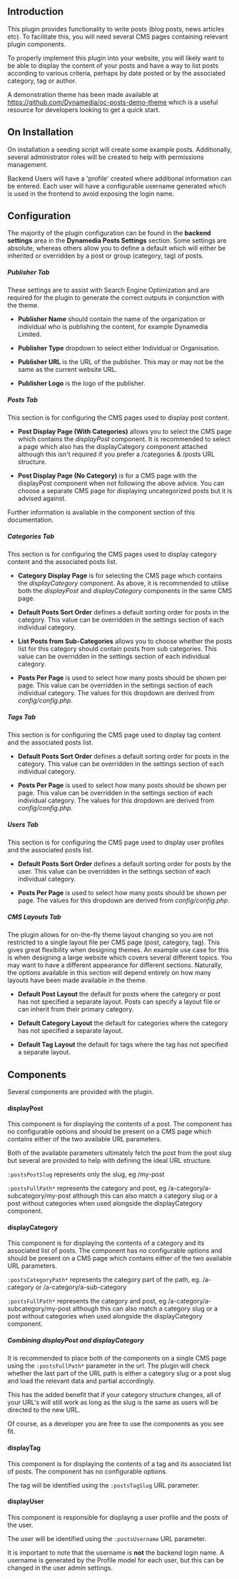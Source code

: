 ## Introduction

This plugin provides functionality to write posts (blog posts, news articles etc). To facilitate this, you will need several CMS pages containing relevant plugin components.

To properly implement this plugin into your website, you will likely want to be able to display the content of your posts and have a way to list posts according to various criteria, perhaps by date posted or by the associated category, tag or author.

A demonstration theme has been made available at  https://github.com/Dynamedia/oc-posts-demo-theme which is a useful resource for developers looking to get a quick start.

## On Installation

On installation a seeding script will create some example posts. Additionally,
several administrator roles will be created to help with permissions management.

Backend Users will have a 'profile' created where additional information can be entered.
Each user will have a configurable username generated which is used in the frontend to avoid exposing
the login name.

## Configuration

The majority of the plugin configuration can be found in the **backend settings** area in the **Dynamedia Posts Settings** section.  Some settings are absolute, whereas others allow you to define a default which will either be inherited or overridden by a post or group (category, tag) of posts.

##### Publisher Tab
These settings are to assist with Search Engine Optimization and are required for the plugin to generate the correct outputs in conjunction with the theme.

  - **Publisher Name** should contain the name of the organization or individual who is publishing the content, for example Dynamedia Limited.

  - **Publisher Type** dropdown to select either Individual or Organisation.

  - **Publisher URL** is the URL of the publisher. This may or may not be the same as the current website URL.

  - **Publisher Logo** is the logo of the publisher.

##### Posts Tab
This section is for configuring the CMS pages used to display post content.

  - **Post Display Page (With Categories)** allows you to select the CMS page which
  contains the *displayPost* component. It is recommended to select a page which also has
  the displayCategory component attached although this isn't required if you prefer
  a /categories & /posts URL structure.

  - **Post Display Page (No Category)** is for a CMS page with the displayPost
  component when not following the above advice. You can choose a separate CMS page
  for displaying uncategorized posts but it is advised against.

  Further information is available in the component section of this documentation.

##### Categories Tab
This section is for configuring the CMS pages used to display category content and
the associated posts list.

  - **Category Display Page** is for selecting the CMS page which contains the *displayCategory*
  component. As above, it is recommended to utilise both the *displayPost* and *displayCategory*
  components in the same CMS page.

  - **Default Posts Sort Order** defines a default sorting order for posts in the category.
  This value can be overridden in the settings section of each individual category.

  - **List Posts from Sub-Categories** allows you to choose whether the posts list for
  this category should contain posts from sub categories.
  This value can be overridden in the settings section of each individual category.

  - **Posts Per Page** is used to select how many posts should be shown per page.
  This value can be overridden in the settings section of each individual category.
  The values for this dropdown are derived from *config/config.php*.

##### Tags Tab
This section is for configuring the CMS page used to display tag content and
the associated posts list.

  - **Default Posts Sort Order** defines a default sorting order for posts in the category.
  This value can be overridden in the settings section of each individual category.

  - **Posts Per Page** is used to select how many posts should be shown per page.
  This value can be overridden in the settings section of each individual category.
  The values for this dropdown are derived from *config/config.php*.

##### Users Tab
This section is for configuring the CMS page used to display user profiles and
the associated posts list.

  - **Default Posts Sort Order** defines a default sorting order for posts by the user.
  This value can be overridden in the settings section of each individual category.

  - **Posts Per Page** is used to select how many posts should be shown per page.
  The values for this dropdown are derived from *config/config.php*.

##### CMS Layouts Tab
The plugin allows for on-the-fly theme layout changing so you are not restricted to
a single layout file per CMS page (post, category, tag). This gives great
flexibility when designing themes. An example use case for this is when designing a
large website which covers several different topics. You may want to have a different
appearance for different sections. Naturally, the options available in this section will
depend entirely on how many layouts have been made available in the theme.

- **Default Post Layout** the default for posts where the category or post has not specified a
separate layout. Posts can specify a layout file or can inherit from their primary category.

- **Default Category Layout** the default for categories where the category has not specified a
separate layout.

- **Default Tag Layout** the default for tags where the tag has not specified a
separate layout.

## Components

Several components are provided with the plugin.

#### displayPost

This component is for displaying the contents of a post. The component has no
configurable options and should be present on a CMS page which contains either of the two
available URL parameters.

Both of the available parameters ultimately fetch the post from the post slug but several
are provided to help with defining the ideal URL structure.

`:postsPostSlug` represents only the slug, eg /my-post

`:postsFullPath*` represents the category and post, eg /a-category/a-subcategory/my-post
although this can also match a category slug or a post without categories when used
alongside the displayCategory component.

#### displayCategory

This component is for displaying the contents of a category and its associated
list of posts. The component has no
configurable options and should be present on a CMS page which contains either of the two
available URL parameters.

`:postsCategoryPath*` represents the category part of the path, eg. /a-category or
/a-category/a-sub-category

`:postsFullPath*` represents the category and post, eg /a-category/a-subcategory/my-post
although this can also match a category slug or a post without categories when used
alongside the displayCategory component.

##### Combining displayPost and displayCategory

It is recommended to place both of the components on a single CMS page
using the `:postsFullPath*` parameter in the url. The plugin will check whether the
last part of the URL path is either a category slug or a post slug and load the
relevant data and partial accordingly.

This has the added benefit that if your category structure changes, all of your URL's
will still work as long as the slug is the same as users will be directed to the new URL.

Of course, as a developer you are free to use the components as you see fit.


#### displayTag

This component is for displaying the contents of a tag and its associated
list of posts. The component has no configurable options.

The tag will be identified using the `:postsTagSlug` URL parameter.


#### displayUser

This component is responsible for displayng a user profile and the posts
of the user.

The user will be identified using the `:postsUsername` URL parameter.

It is important to note that the username is **not** the backend login name.
A username is generated by the Profile model for each user, but this can be
changed in the user admin settings.





